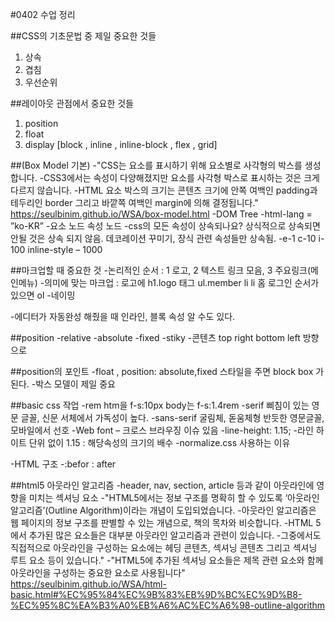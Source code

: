 #0402 수업 정리

##CSS의 기초문법 중 제일 중요한 것들
1. 상속
2. 겹침
3. 우선순위

##레이아웃 관점에서 중요한 것들
1. position 
2. float 
3. display [block , inline , inline-block , flex , grid]

##(Box Model 기본)
-"CSS는 요소를 표시하기 위해 요소별로 사각형의 박스를 생성합니다. 
-CSS3에서는 속성이 다양해졌지만 요소를 사각형 박스로 표시하는 것은 크게 다르지 않습니다. 
-HTML 요소 박스의 크기는 콘텐츠 크기에 안쪽 여백인 padding과 테두리인 border 그리고 바깥쪽 여백인 margin에 의해 결정됩니다."
<https://seulbinim.github.io/WSA/box-model.html>
-DOM Tree
-html-lang = ”ko-KR”
-요소 노드   속성 노드
-css의 모든 속성이 상속되나요? 상식적으로 상속되면 안될 것은 상속 되지 않음. 데코레이션 꾸미기, 장식 관련 속성들만 상속됨. 
-e-1 c-10 i-100 inline-style – 1000

##마크업할 때 중요한 것
-논리적인 순서 : 1 로고, 2 텍스트 링크 모음, 3 주요링크(메인메뉴)
-의미에 맞는 마크업 : 로고에 h1.logo 태그 ul.member li li 홈 로그인 순서가 있으면 ol
-네이밍

-에디터가 자동완성 해줬을 때 인라인, 블록 속성 알 수도 있다.

##position
-relative
-absolute
-fixed
-stiky
-콘텐츠 top right bottom left 방향으로

##position의 포인트
-float , position: absolute,fixed 스타일을 주면 block box 가 된다.
-박스 모델이 제일 중요

##basic css 작업
-rem htm을 f-s:10px body는 f-s:1.4rem
-serif 삐침이 있는 영문 글꼴, 신문 서체에서 가독성이 높다.
-sans-serif 굴림체, 돋움체형 반듯한 영문글꼴, 모바일에서 선호
-Web font – 크로스 브라우징 이슈 있음
-line-height: 1.15; 
-라인 하이트 단위 없이 1.15 : 해당속성의 크기의 배수
-normalize.css 사용하는 이유

-HTML 구조
-:befor : after

##html5 아웃라인 알고리즘
-header, nav, section, article 등과 같이 아웃라인에 영향을 미치는 섹셔닝 요소
-"HTML5에서는 정보 구조를 명확히 할 수 있도록 ‘아웃라인 알고리즘’(Outline Algorithm)이라는 개념이 도입되었습니다. 
-아웃라인 알고리즘은 웹 페이지의 정보 구조를 판별할 수 있는 개념으로, 책의 목차와 비슷합니다.
-HTML 5에서 추가된 많은 요소들은 대부분 아웃라인 알고리즘과 관련이 있습니다. 
-그중에서도 직접적으로 아웃라인을 구성하는 요소에는 헤딩 콘텐츠, 섹셔닝 콘텐츠 그리고 섹셔닝 루트 요소 등이 있습니다."
-"HTML5에 추가된 섹셔닝 요소들은 제목 관련 요소와 함께 아웃라인을 구성하는 중요한 요소로 사용됩니다"
<https://seulbinim.github.io/WSA/html-basic.html#%EC%95%84%EC%9B%83%EB%9D%BC%EC%9D%B8-%EC%95%8C%EA%B3%A0%EB%A6%AC%EC%A6%98-outline-algorithm>
